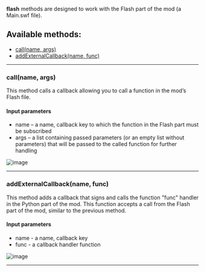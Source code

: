 **flash** methods are designed to work with the Flash part of the mod (a Main.swf file).

## Available methods:

- [call(name, args)](#callname-args)
- [addExternalCallback(name, func)](#addExternalCallbackname-func)

---

### call(name, args)

This method calls a callback allowing you to call a function in the mod’s Flash file.

#### Input parameters
- name – a name, callback key to which the function in the Flash part must be subscribed
- args – a list containing passed parameters (or an empty list without parameters) that will be passed to the called function for further handling

![image](https://github.com/wgmods/Mods-API-Documentation/assets/167185926/e3480155-0d78-4ac1-a321-97d94b91d8c9)

---

### addExternalCallback(name, func)

This method adds a callback that signs and calls the function "func" handler in the Python part of the mod. This function accepts a call from the Flash part of the mod, similar to the previous method.

#### Input parameters
- name - a name, callback key
- func - a callback handler function

![image](https://github.com/wgmods/Mods-API-Documentation/assets/167185926/11f2c700-6499-42b3-a116-53b4a6d00aa5)

---

